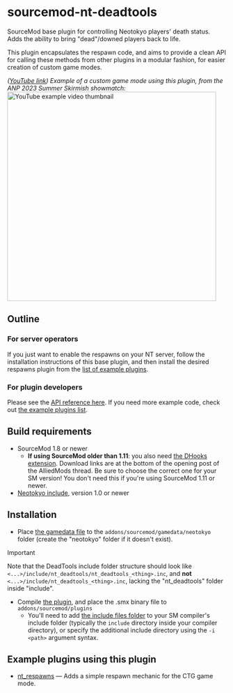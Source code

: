 # sourcemod-nt-deadtools
SourceMod base plugin for controlling Neotokyo players' death status. Adds the ability to bring "dead"/downed players back to life.

This plugin encapsulates the respawn code, and aims to provide a clean API for calling these methods from other plugins in a modular fashion, for easier creation of custom game modes.

*([YouTube link](https://www.youtube.com/watch?v=ncVmKLMM7bk&list=PLtWzsvsEHmmDjrtEOYeusjBBF3eWUPD59)) Example of a custom game mode using this plugin, from the ANP 2023 Summer Skirmish showmatch:*
<a target="_blank" href="https://www.youtube.com/watch?v=ncVmKLMM7bk&list=PLtWzsvsEHmmDjrtEOYeusjBBF3eWUPD59"><img alt="YouTube example video thumbnail" src="https://i.ytimg.com/vi/ncVmKLMM7bk/maxresdefault.jpg" width="480" /></a>

## Outline

### For server operators
If you just want to enable the respawns on your NT server, follow the installation instructions of this base plugin, and then install the desired respawns plugin from the [list of example plugins](#example-plugins-using-this-plugin).

### For plugin developers
Please see the [API reference here](https://github.com/Rainyan/sourcemod-nt-deadtools/blob/main/addons/sourcemod/scripting/include/nt_deadtools/nt_deadtools_natives.inc). If you need more example code, check out [the example plugins list](#example-plugins-using-this-plugin).

## Build requirements
* SourceMod 1.8 or newer <!-- TODO: SM 1.7.3 compiles successfully, but can we support it?? -->
  * **If using SourceMod older than 1.11**: you also need [the DHooks extension](https://forums.alliedmods.net/showpost.php?p=2588686). Download links are at the bottom of the opening post of the AlliedMods thread. Be sure to choose the correct one for your SM version! You don't need this if you're using SourceMod 1.11 or newer.
* [Neotokyo include](https://github.com/softashell/sourcemod-nt-include), version 1.0 or newer

## Installation
* Place [the gamedata file](addons/sourcemod/gamedata/neotokyo/) to the `addons/sourcemod/gamedata/neotokyo` folder (create the "neotokyo" folder if it doesn't exist).
> [!IMPORTANT]  
> Note that the DeadTools include folder structure should look like `<...>/include/nt_deadtools/nt_deadtools_<thing>.inc`, and **not** `<...>/include/nt_deadtools_<thing>.inc`, lacking the "nt_deadtools" folder inside "include".
* Compile [the plugin](addons/sourcemod/scripting), and place the .smx binary file to `addons/sourcemod/plugins`
  * You'll need to add [the include files folder](addons/sourcemod/scripting/include) to your SM compiler's include folder (typically the `include` directory inside your compiler directory), or specify the additional include directory using the `-i <path>` argument syntax.



## Example plugins using this plugin
* [nt_respawns](https://github.com/Rainyan/sourcemod-nt-respawns) — Adds a simple respawn mechanic for the CTG game mode.
